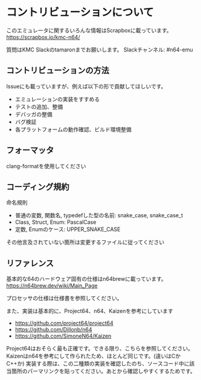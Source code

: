# コントリビューションについて

このエミュレータに関するいろんな情報はScrapboxに載っています。
https://scrapbox.io/kmc-n64/

質問はKMC Slackのtamaronまでお願いします。
Slackチャンネル: #n64-emu

## コントリビューションの方法

Issueにも載っていますが、例えば以下の形で貢献してほしいです。

- エミュレーションの実装をすすめる
- テストの追加、整備
- デバッガの整備
- バグ検証
- 各プラットフォームの動作確認、ビルド環境整備

## フォーマッタ

clang-formatを使用してください


## コーディング規約

命名規則
- 普通の変数, 関数名, typedefした型の名前: snake_case, snake_case_t
- Class, Struct, Enum: PascalCase
- 定数, Enumのケース: UPPER_SNAKE_CASE

その他言及されていない箇所は変更するファイルに従ってください

## リファレンス

基本的な64のハードウェア固有の仕様はn64brewに載っています。
https://n64brew.dev/wiki/Main_Page

プロセッサの仕様は仕様書を参照してください。

また、実装は基本的に、Project64、n64、Kaizenを参考にしています
- https://github.com/project64/project64
- https://github.com/Dillonb/n64
- https://github.com/SimoneN64/Kaizen

Project64はおそらく最も正確です。できる限り、こちらを参照してください。
Kaizenはn64を参考にして作られたため、ほとんど同じです。(違いはCかC++か)
実装する際は、この二種類の実装を確認したのち、ソースコード中に該当箇所のパーマリンクを貼ってください。あとから確認しやすくするためです。
